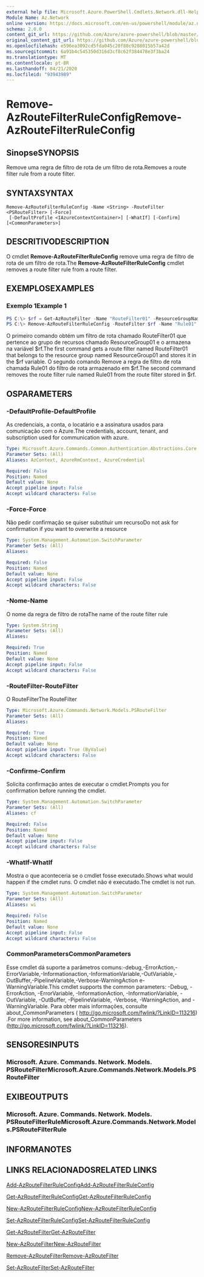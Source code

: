 ```yaml
---
external help file: Microsoft.Azure.PowerShell.Cmdlets.Network.dll-Help.xml
Module Name: Az.Network
online version: https://docs.microsoft.com/en-us/powershell/module/az.network/remove-azroutefilterruleconfig
schema: 2.0.0
content_git_url: https://github.com/Azure/azure-powershell/blob/master/src/Network/Network/help/Remove-AzRouteFilterRuleConfig.md
original_content_git_url: https://github.com/Azure/azure-powershell/blob/master/src/Network/Network/help/Remove-AzRouteFilterRuleConfig.md
ms.openlocfilehash: e596ea3092cd5fda045c20f80c9208015b57a42d
ms.sourcegitcommit: 6a91b4c545350d316d3cf8c62f384478e3f3ba24
ms.translationtype: MT
ms.contentlocale: pt-BR
ms.lasthandoff: 04/21/2020
ms.locfileid: "93943989"
---
```

# <span data-ttu-id="8ce55-101">Remove-AzRouteFilterRuleConfig</span><span class="sxs-lookup"><span data-stu-id="8ce55-101">Remove-AzRouteFilterRuleConfig</span></span>

## <span data-ttu-id="8ce55-102">Sinopse</span><span class="sxs-lookup"><span data-stu-id="8ce55-102">SYNOPSIS</span></span>
<span data-ttu-id="8ce55-103">Remove uma regra de filtro de rota de um filtro de rota.</span><span class="sxs-lookup"><span data-stu-id="8ce55-103">Removes a route filter rule from a route filter.</span></span>

## <span data-ttu-id="8ce55-104">SYNTAX</span><span class="sxs-lookup"><span data-stu-id="8ce55-104">SYNTAX</span></span>

```
Remove-AzRouteFilterRuleConfig -Name <String> -RouteFilter <PSRouteFilter> [-Force]
 [-DefaultProfile <IAzureContextContainer>] [-WhatIf] [-Confirm] [<CommonParameters>]
```

## <span data-ttu-id="8ce55-105">DESCRITIVO</span><span class="sxs-lookup"><span data-stu-id="8ce55-105">DESCRIPTION</span></span>
<span data-ttu-id="8ce55-106">O cmdlet **Remove-AzRouteFilterRuleConfig** remove uma regra de filtro de rota de um filtro de rota.</span><span class="sxs-lookup"><span data-stu-id="8ce55-106">The **Remove-AzRouteFilterRuleConfig** cmdlet removes a route filter rule from a route filter.</span></span>

## <span data-ttu-id="8ce55-107">EXEMPLOS</span><span class="sxs-lookup"><span data-stu-id="8ce55-107">EXAMPLES</span></span>

### <span data-ttu-id="8ce55-108">Exemplo 1</span><span class="sxs-lookup"><span data-stu-id="8ce55-108">Example 1</span></span>
```powershell
PS C:\> $rf = Get-AzRouteFilter -Name "RouteFilter01" -ResourceGroupName "ResourceGroup01"
PS C:\> Remove-AzRouteFilterRuleConfig -RouteFilter $rf -Name "Rule01"
```

<span data-ttu-id="8ce55-109">O primeiro comando obtém um filtro de rota chamado RouteFilter01 que pertence ao grupo de recursos chamado ResourceGroup01 e o armazena na variável $rf.</span><span class="sxs-lookup"><span data-stu-id="8ce55-109">The first command gets a route filter named RouteFilter01 that belongs to the resource group named ResourceGroup01 and stores it in the $rf variable.</span></span>
<span data-ttu-id="8ce55-110">O segundo comando Remove a regra de filtro de rota chamada Rule01 do filtro de rota armazenado em $rf.</span><span class="sxs-lookup"><span data-stu-id="8ce55-110">The second command removes the route filter rule named Rule01 from the route filter stored in $rf.</span></span>

## <span data-ttu-id="8ce55-111">OS</span><span class="sxs-lookup"><span data-stu-id="8ce55-111">PARAMETERS</span></span>

### <span data-ttu-id="8ce55-112">-DefaultProfile</span><span class="sxs-lookup"><span data-stu-id="8ce55-112">-DefaultProfile</span></span>
<span data-ttu-id="8ce55-113">As credenciais, a conta, o locatário e a assinatura usados para comunicação com o Azure.</span><span class="sxs-lookup"><span data-stu-id="8ce55-113">The credentials, account, tenant, and subscription used for communication with azure.</span></span>

```yaml
Type: Microsoft.Azure.Commands.Common.Authentication.Abstractions.Core.IAzureContextContainer
Parameter Sets: (All)
Aliases: AzContext, AzureRmContext, AzureCredential

Required: False
Position: Named
Default value: None
Accept pipeline input: False
Accept wildcard characters: False
```

### <span data-ttu-id="8ce55-114">-Force</span><span class="sxs-lookup"><span data-stu-id="8ce55-114">-Force</span></span>
<span data-ttu-id="8ce55-115">Não pedir confirmação se quiser substituir um recurso</span><span class="sxs-lookup"><span data-stu-id="8ce55-115">Do not ask for confirmation if you want to overwrite a resource</span></span>

```yaml
Type: System.Management.Automation.SwitchParameter
Parameter Sets: (All)
Aliases:

Required: False
Position: Named
Default value: None
Accept pipeline input: False
Accept wildcard characters: False
```

### <span data-ttu-id="8ce55-116">-Nome</span><span class="sxs-lookup"><span data-stu-id="8ce55-116">-Name</span></span>
<span data-ttu-id="8ce55-117">O nome da regra de filtro de rota</span><span class="sxs-lookup"><span data-stu-id="8ce55-117">The name of the route filter rule</span></span>

```yaml
Type: System.String
Parameter Sets: (All)
Aliases:

Required: True
Position: Named
Default value: None
Accept pipeline input: False
Accept wildcard characters: False
```

### <span data-ttu-id="8ce55-118">-RouteFilter</span><span class="sxs-lookup"><span data-stu-id="8ce55-118">-RouteFilter</span></span>
<span data-ttu-id="8ce55-119">O RouteFilter</span><span class="sxs-lookup"><span data-stu-id="8ce55-119">The RouteFilter</span></span>

```yaml
Type: Microsoft.Azure.Commands.Network.Models.PSRouteFilter
Parameter Sets: (All)
Aliases:

Required: True
Position: Named
Default value: None
Accept pipeline input: True (ByValue)
Accept wildcard characters: False
```

### <span data-ttu-id="8ce55-120">-Confirme</span><span class="sxs-lookup"><span data-stu-id="8ce55-120">-Confirm</span></span>
<span data-ttu-id="8ce55-121">Solicita confirmação antes de executar o cmdlet.</span><span class="sxs-lookup"><span data-stu-id="8ce55-121">Prompts you for confirmation before running the cmdlet.</span></span>

```yaml
Type: System.Management.Automation.SwitchParameter
Parameter Sets: (All)
Aliases: cf

Required: False
Position: Named
Default value: None
Accept pipeline input: False
Accept wildcard characters: False
```

### <span data-ttu-id="8ce55-122">-WhatIf</span><span class="sxs-lookup"><span data-stu-id="8ce55-122">-WhatIf</span></span>
<span data-ttu-id="8ce55-123">Mostra o que aconteceria se o cmdlet fosse executado.</span><span class="sxs-lookup"><span data-stu-id="8ce55-123">Shows what would happen if the cmdlet runs.</span></span> <span data-ttu-id="8ce55-124">O cmdlet não é executado.</span><span class="sxs-lookup"><span data-stu-id="8ce55-124">The cmdlet is not run.</span></span>

```yaml
Type: System.Management.Automation.SwitchParameter
Parameter Sets: (All)
Aliases: wi

Required: False
Position: Named
Default value: None
Accept pipeline input: False
Accept wildcard characters: False
```

### <span data-ttu-id="8ce55-125">CommonParameters</span><span class="sxs-lookup"><span data-stu-id="8ce55-125">CommonParameters</span></span>
<span data-ttu-id="8ce55-126">Esse cmdlet dá suporte a parâmetros comuns:-debug,-ErrorAction,-ErrorVariable,-Informationaction,-InformationVariable,-OutVariable,-OutBuffer,-PipelineVariable,-Verbose-WarningAction e-WarningVariable.</span><span class="sxs-lookup"><span data-stu-id="8ce55-126">This cmdlet supports the common parameters: -Debug, -ErrorAction, -ErrorVariable, -InformationAction, -InformationVariable, -OutVariable, -OutBuffer, -PipelineVariable, -Verbose, -WarningAction, and -WarningVariable.</span></span> <span data-ttu-id="8ce55-127">Para obter mais informações, consulte about_CommonParameters ( http://go.microsoft.com/fwlink/?LinkID=113216) .</span><span class="sxs-lookup"><span data-stu-id="8ce55-127">For more information, see about_CommonParameters (http://go.microsoft.com/fwlink/?LinkID=113216).</span></span>

## <span data-ttu-id="8ce55-128">SENSORES</span><span class="sxs-lookup"><span data-stu-id="8ce55-128">INPUTS</span></span>

### <span data-ttu-id="8ce55-129">Microsoft. Azure. Commands. Network. Models. PSRouteFilter</span><span class="sxs-lookup"><span data-stu-id="8ce55-129">Microsoft.Azure.Commands.Network.Models.PSRouteFilter</span></span>

## <span data-ttu-id="8ce55-130">EXIBE</span><span class="sxs-lookup"><span data-stu-id="8ce55-130">OUTPUTS</span></span>

### <span data-ttu-id="8ce55-131">Microsoft. Azure. Commands. Network. Models. PSRouteFilterRule</span><span class="sxs-lookup"><span data-stu-id="8ce55-131">Microsoft.Azure.Commands.Network.Models.PSRouteFilterRule</span></span>

## <span data-ttu-id="8ce55-132">INFORMA</span><span class="sxs-lookup"><span data-stu-id="8ce55-132">NOTES</span></span>

## <span data-ttu-id="8ce55-133">LINKS RELACIONADOS</span><span class="sxs-lookup"><span data-stu-id="8ce55-133">RELATED LINKS</span></span>

[<span data-ttu-id="8ce55-134">Add-AzRouteFilterRuleConfig</span><span class="sxs-lookup"><span data-stu-id="8ce55-134">Add-AzRouteFilterRuleConfig</span></span>](./Add-AzRouteFilterRuleConfig.md)

[<span data-ttu-id="8ce55-135">Get-AzRouteFilterRuleConfig</span><span class="sxs-lookup"><span data-stu-id="8ce55-135">Get-AzRouteFilterRuleConfig</span></span>](./Get-AzRouteFilterRuleConfig.md)

[<span data-ttu-id="8ce55-136">New-AzRouteFilterRuleConfig</span><span class="sxs-lookup"><span data-stu-id="8ce55-136">New-AzRouteFilterRuleConfig</span></span>](./New-AzRouteFilterRuleConfig.md)

[<span data-ttu-id="8ce55-137">Set-AzRouteFilterRuleConfig</span><span class="sxs-lookup"><span data-stu-id="8ce55-137">Set-AzRouteFilterRuleConfig</span></span>](./Set-AzRouteFilterRuleConfig.md)

[<span data-ttu-id="8ce55-138">Get-AzRouteFilter</span><span class="sxs-lookup"><span data-stu-id="8ce55-138">Get-AzRouteFilter</span></span>](./Get-AzRouteFilter.md)

[<span data-ttu-id="8ce55-139">New-AzRouteFilter</span><span class="sxs-lookup"><span data-stu-id="8ce55-139">New-AzRouteFilter</span></span>](./New-AzRouteFilter.md)

[<span data-ttu-id="8ce55-140">Remove-AzRouteFilter</span><span class="sxs-lookup"><span data-stu-id="8ce55-140">Remove-AzRouteFilter</span></span>](./Remove-AzRouteFilter.md)

[<span data-ttu-id="8ce55-141">Set-AzRouteFilter</span><span class="sxs-lookup"><span data-stu-id="8ce55-141">Set-AzRouteFilter</span></span>](./Set-AzRouteFilter.md)
